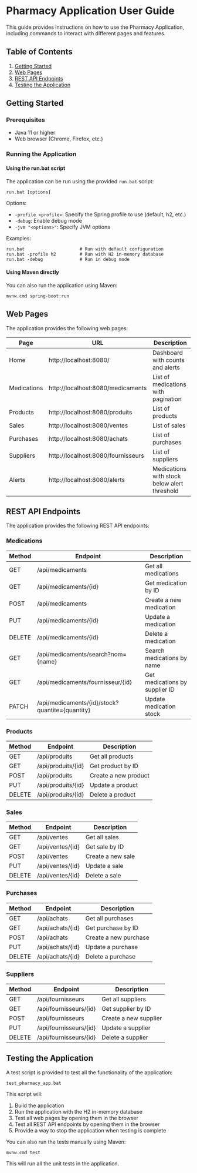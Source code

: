 # Pharmacy Application User Guide

This guide provides instructions on how to use the Pharmacy Application, including commands to interact with different pages and features.

## Table of Contents
1. [Getting Started](#getting-started)
2. [Web Pages](#web-pages)
3. [REST API Endpoints](#rest-api-endpoints)
4. [Testing the Application](#testing-the-application)

## Getting Started

### Prerequisites
- Java 11 or higher
- Web browser (Chrome, Firefox, etc.)

### Running the Application

#### Using the run.bat script
The application can be run using the provided `run.bat` script:

```
run.bat [options]
```

Options:
- `-profile <profile>`: Specify the Spring profile to use (default, h2, etc.)
- `-debug`: Enable debug mode
- `-jvm "<options>"`: Specify JVM options

Examples:
```
run.bat                     # Run with default configuration
run.bat -profile h2         # Run with H2 in-memory database
run.bat -debug              # Run in debug mode
```

#### Using Maven directly
You can also run the application using Maven:

```
mvnw.cmd spring-boot:run
```

## Web Pages

The application provides the following web pages:

| Page | URL | Description |
|------|-----|-------------|
| Home | http://localhost:8080/ | Dashboard with counts and alerts |
| Medications | http://localhost:8080/medicaments | List of medications with pagination |
| Products | http://localhost:8080/produits | List of products |
| Sales | http://localhost:8080/ventes | List of sales |
| Purchases | http://localhost:8080/achats | List of purchases |
| Suppliers | http://localhost:8080/fournisseurs | List of suppliers |
| Alerts | http://localhost:8080/alerts | Medications with stock below alert threshold |

## REST API Endpoints

The application provides the following REST API endpoints:

### Medications

| Method | Endpoint | Description |
|--------|----------|-------------|
| GET | /api/medicaments | Get all medications |
| GET | /api/medicaments/{id} | Get medication by ID |
| POST | /api/medicaments | Create a new medication |
| PUT | /api/medicaments/{id} | Update a medication |
| DELETE | /api/medicaments/{id} | Delete a medication |
| GET | /api/medicaments/search?nom={name} | Search medications by name |
| GET | /api/medicaments/fournisseur/{id} | Get medications by supplier ID |
| PATCH | /api/medicaments/{id}/stock?quantite={quantity} | Update medication stock |

### Products

| Method | Endpoint | Description |
|--------|----------|-------------|
| GET | /api/produits | Get all products |
| GET | /api/produits/{id} | Get product by ID |
| POST | /api/produits | Create a new product |
| PUT | /api/produits/{id} | Update a product |
| DELETE | /api/produits/{id} | Delete a product |

### Sales

| Method | Endpoint | Description |
|--------|----------|-------------|
| GET | /api/ventes | Get all sales |
| GET | /api/ventes/{id} | Get sale by ID |
| POST | /api/ventes | Create a new sale |
| PUT | /api/ventes/{id} | Update a sale |
| DELETE | /api/ventes/{id} | Delete a sale |

### Purchases

| Method | Endpoint | Description |
|--------|----------|-------------|
| GET | /api/achats | Get all purchases |
| GET | /api/achats/{id} | Get purchase by ID |
| POST | /api/achats | Create a new purchase |
| PUT | /api/achats/{id} | Update a purchase |
| DELETE | /api/achats/{id} | Delete a purchase |

### Suppliers

| Method | Endpoint | Description |
|--------|----------|-------------|
| GET | /api/fournisseurs | Get all suppliers |
| GET | /api/fournisseurs/{id} | Get supplier by ID |
| POST | /api/fournisseurs | Create a new supplier |
| PUT | /api/fournisseurs/{id} | Update a supplier |
| DELETE | /api/fournisseurs/{id} | Delete a supplier |

## Testing the Application

A test script is provided to test all the functionality of the application:

```
test_pharmacy_app.bat
```

This script will:
1. Build the application
2. Run the application with the H2 in-memory database
3. Test all web pages by opening them in the browser
4. Test all REST API endpoints by opening them in the browser
5. Provide a way to stop the application when testing is complete

You can also run the tests manually using Maven:

```
mvnw.cmd test
```

This will run all the unit tests in the application.
